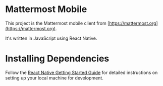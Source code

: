 # Mattermost Mobile

This project is the Mattermost mobile client from [https://mattermost.org](https://mattermost.org).

It's written in JavaScript using React Native.

# Installing Dependencies
Follow the [React Native Getting Started Guide](https://facebook.github.io/react-native/docs/getting-started.html) for detailed instructions on setting up your local machine for development.
